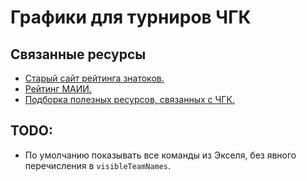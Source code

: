 # Графики для турниров ЧГК

## Связанные ресурсы

* [Старый сайт рейтинга знатоков.](https://rating.chgk.info/)
* [Рейтинг МАИИ.](https://rating.maii.li/)
* [Подборка полезных ресурсов, связанных с ЧГК.](https://github.com/gltronred/awesome-chgk)


## TODO:
* По умолчанию показывать все команды из Экселя, без явного перечисления в `visibleTeamNames`.
